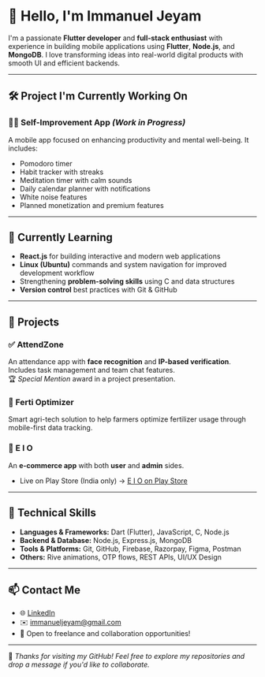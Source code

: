 # 👋 Hello, I'm Immanuel Jeyam

I'm a passionate **Flutter developer** and **full-stack enthusiast** with experience in building mobile applications using **Flutter**, **Node.js**, and **MongoDB**. I love transforming ideas into real-world digital products with smooth UI and efficient backends.

---

## 🛠️ Project I'm Currently Working On

### 🧘‍♂️ Self-Improvement App *(Work in Progress)*  
A mobile app focused on enhancing productivity and mental well-being. It includes:  
- Pomodoro timer  
- Habit tracker with streaks  
- Meditation timer with calm sounds  
- Daily calendar planner with notifications  
- White noise features  
- Planned monetization and premium features  

---

## 🌱 Currently Learning

- **React.js** for building interactive and modern web applications  
- **Linux (Ubuntu)** commands and system navigation for improved development workflow  
- Strengthening **problem-solving skills** using C and data structures  
- **Version control** best practices with Git & GitHub    

---

## 🚀 Projects

### ✅ AttendZone  
An attendance app with **face recognition** and **IP-based verification**. Includes task management and team chat features.  
🏆 *Special Mention* award in a project presentation.

### 🌾 Ferti Optimizer  
Smart agri-tech solution to help farmers optimize fertilizer usage through mobile-first data tracking.

### 🛒 E I O  
An **e-commerce app** with both **user** and **admin** sides.  
- Live on Play Store (India only) → [E I O on Play Store](https://play.google.com/store/apps/details?id=com.example.eio)  

---

## 🧰 Technical Skills

- **Languages & Frameworks:** Dart (Flutter), JavaScript, C, Node.js  
- **Backend & Database:** Node.js, Express.js, MongoDB  
- **Tools & Platforms:** Git, GitHub, Firebase, Razorpay, Figma, Postman  
- **Others:** Rive animations, OTP flows, REST APIs, UI/UX Design  

---

## 📫 Contact Me

- 🌐 [LinkedIn](www.linkedin.com/in/immanuel-antony-jeyam)  
- ✉️ [immanueljeyam@gmail.com](mailto:immanueljeyam@gmail.com) 
- 💼 Open to freelance and collaboration opportunities!

---

📌 *Thanks for visiting my GitHub! Feel free to explore my repositories and drop a message if you'd like to collaborate.*
